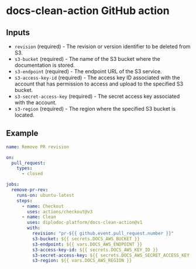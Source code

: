 # docs-clean-action GitHub action

## Inputs

- `revision` (required) - The revision or version identifier to be deleted from S3.
- `s3-bucket` (required) - The name of the S3 bucket where the documentation is stored.
- `s3-endpoint` (required) - The endpoint URL of the S3 service.
- `s3-access-key-id` (required) - The access key ID associated with the account that has permission to access and upload to the specified S3 bucket.
- `s3-secret-access-key` (required) - The secret access key associated with the account.
- `s3-region` (required) - The region where the specified S3 bucket is located.

## Example

```yaml
name: Remove PR revision

on:
  pull_request:
    types:
      - closed

jobs:
  remove-pr-rev:
    runs-on: ubuntu-latest
    steps:
      - name: Checkout
        uses: actions/checkout@v3
      - name: Clean
        uses: diplodoc-platform/docs-clean-action@v1
        with:
          revision: "pr-${{ github.event.pull_request.number }}"
          s3-bucket: ${{ secrets.DOCS_AWS_BUCKET }}
          s3-endpoint: ${{ vars.DOCS_AWS_ENDPOINT }}
          s3-access-key-id: ${{ secrets.DOCS_AWS_KEY_ID }}
          s3-secret-access-key: ${{ secrets.DOCS_AWS_SECRET_ACCESS_KEY }}
          s3-region: ${{ vars.DOCS_AWS_REGION }}
```